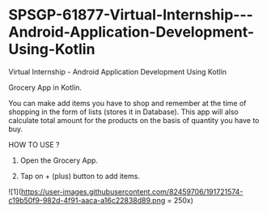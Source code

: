 # SPSGP-61877-Virtual-Internship---Android-Application-Development-Using-Kotlin
Virtual Internship - Android Application Development Using Kotlin

Grocery App in Kotlin.

You can make add items you have to shop and remember at the time of shopping in the form of lists (stores it in Database).
This app will also calculate total amount for the products on the basis of quantity you have to buy.

HOW TO USE ?

1. Open the Grocery App.

2. Tap on + (plus) button to add items.

![1](https://user-images.githubusercontent.com/82459706/191721574-c19b50f9-982d-4f91-aaca-a16c22838d89.png = 250x)
